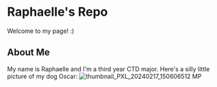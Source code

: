 # Raphaelle's Repo

Welcome to my page! :)

## About Me

My name is Raphaelle and I'm a third year CTD major.
Here's a silly little picture of my dog Oscar:
![thumbnail_PXL_20240217_150606512 MP](https://github.com/user-attachments/assets/bd8a709f-a2fa-486d-940c-3c88f97b9a82)
